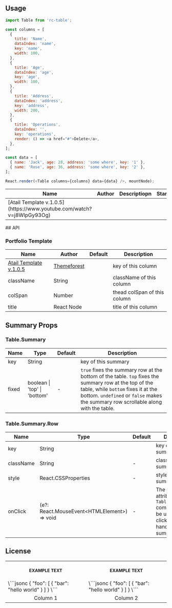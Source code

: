 
## Usage

```js
import Table from 'rc-table';

const columns = [
  {
    title: 'Name',
    dataIndex: 'name',
    key: 'name',
    width: 100,
  },
  {
    title: 'Age',
    dataIndex: 'age',
    key: 'age',
    width: 100,
  },
  {
    title: 'Address',
    dataIndex: 'address',
    key: 'address',
    width: 200,
  },
  {
    title: 'Operations',
    dataIndex: '',
    key: 'operations',
    render: () => <a href="#">Delete</a>,
  },
];

const data = [
  { name: 'Jack', age: 28, address: 'some where', key: '1' },
  { name: 'Rose', age: 36, address: 'some where', key: '2' },
];

React.render(<Table columns={columns} data={data} />, mountNode);
```
<!-- prettier-ignore -->
<table>
  <thead>
    <tr>
      <th width="500px">Name</th>
      <th width="200px">Author</th>
      <th width="500px">Descriptiopn</th>
      <th width="200px">Star</th>
    </tr>
  </thead>
  
  <tbody>
  <tr width="600px">
      <td>
        [Atail Template v.1.0.5](https://www.youtube.com/watch?v=j8WlpGy93Og)
      </td>
  </tr>

  </tbody>
</table>
## API

### Portfolio Template

| Name | Author | Default | Description |
| --- | --- | --- | --- |
| [Atail Template v.1.0.5](https://www.youtube.com/watch?v=j8WlpGy93Og) | [Themeforest](https://themeforest.net/) |  | key of this column |
| className | String |  | className of this column |
| colSpan | Number |  | thead colSpan of this column |
| title | React Node |  | title of this column |

## Summary Props

### Table.Summary

| Name | Type | Default | Description |
| --- | --- | --- | --- |
| key | String |  | key of this summary |
| fixed | boolean \| 'top' \| 'bottom' | - | `true` fixes the summary row at the bottom of the table. `top` fixes the summary row at the top of the table, while `bottom` fixes it at the bottom. `undefined` or `false` makes the summary row scrollable along with the table. |

### Table.Summary.Row

| Name | Type | Default | Description |
| --- | --- | --- | --- |
| key | String |  | key of this summary |
| className | String | - | className of this summary row |
| style | React.CSSProperties | - | style of this summary row |
| onClick | (e?: React.MouseEvent\<HTMLElement>) => void | - | The `onClick` attribute in `Table.Summary.Row` component can be used to set a click event handler for the summary row. |

## License

<table>
<tr>
<th align="center">
<img width="441" height="1">
<p> 
<small>
EXAMPLE TEXT
</small>
</p>
</th>
<th align="center">
<img width="441" height="1">
<p> 
<small>
EXAMPLE TEXT
</small>
</p>
</th>
</tr>
<tr>
<td>
<!-- REMOVE THE BACKSLASHES -->
\```jsonc
{
  "foo": [
    {
      "bar": "hello world"
    }
  ]
}
\```
  
</td>
<td>
<!-- REMOVE THE BACKSLASHES -->
\```jsonc
{
  "foo": [
    {
      "bar": "hello world"
    }
  ]
}
\```
  
</td>
</tr>
<tr>
<td align="center">
Column 1
</td>
<td align="center">
Column 2
</td>
</tr>
</table>
